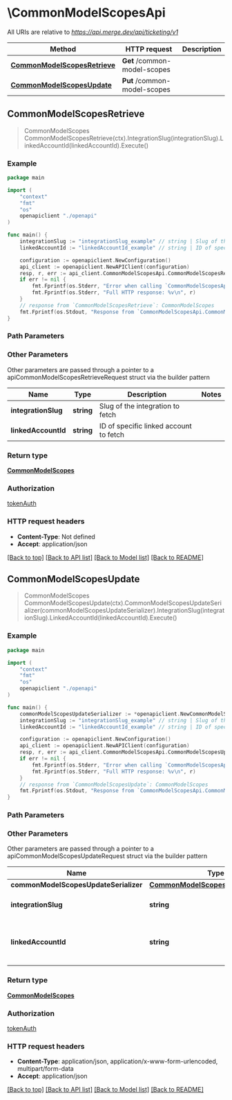 # \CommonModelScopesApi

All URIs are relative to *https://api.merge.dev/api/ticketing/v1*

Method | HTTP request | Description
------------- | ------------- | -------------
[**CommonModelScopesRetrieve**](CommonModelScopesApi.md#CommonModelScopesRetrieve) | **Get** /common-model-scopes | 
[**CommonModelScopesUpdate**](CommonModelScopesApi.md#CommonModelScopesUpdate) | **Put** /common-model-scopes | 



## CommonModelScopesRetrieve

> CommonModelScopes CommonModelScopesRetrieve(ctx).IntegrationSlug(integrationSlug).LinkedAccountId(linkedAccountId).Execute()





### Example

```go
package main

import (
    "context"
    "fmt"
    "os"
    openapiclient "./openapi"
)

func main() {
    integrationSlug := "integrationSlug_example" // string | Slug of the integration to fetch (optional)
    linkedAccountId := "linkedAccountId_example" // string | ID of specific linked account to fetch (optional)

    configuration := openapiclient.NewConfiguration()
    api_client := openapiclient.NewAPIClient(configuration)
    resp, r, err := api_client.CommonModelScopesApi.CommonModelScopesRetrieve(context.Background()).IntegrationSlug(integrationSlug).LinkedAccountId(linkedAccountId).Execute()
    if err != nil {
        fmt.Fprintf(os.Stderr, "Error when calling `CommonModelScopesApi.CommonModelScopesRetrieve``: %v\n", err)
        fmt.Fprintf(os.Stderr, "Full HTTP response: %v\n", r)
    }
    // response from `CommonModelScopesRetrieve`: CommonModelScopes
    fmt.Fprintf(os.Stdout, "Response from `CommonModelScopesApi.CommonModelScopesRetrieve`: %v\n", resp)
}
```

### Path Parameters



### Other Parameters

Other parameters are passed through a pointer to a apiCommonModelScopesRetrieveRequest struct via the builder pattern


Name | Type | Description  | Notes
------------- | ------------- | ------------- | -------------
 **integrationSlug** | **string** | Slug of the integration to fetch | 
 **linkedAccountId** | **string** | ID of specific linked account to fetch | 

### Return type

[**CommonModelScopes**](CommonModelScopes.md)

### Authorization

[tokenAuth](../README.md#tokenAuth)

### HTTP request headers

- **Content-Type**: Not defined
- **Accept**: application/json

[[Back to top]](#) [[Back to API list]](../README.md#documentation-for-api-endpoints)
[[Back to Model list]](../README.md#documentation-for-models)
[[Back to README]](../README.md)


## CommonModelScopesUpdate

> CommonModelScopes CommonModelScopesUpdate(ctx).CommonModelScopesUpdateSerializer(commonModelScopesUpdateSerializer).IntegrationSlug(integrationSlug).LinkedAccountId(linkedAccountId).Execute()





### Example

```go
package main

import (
    "context"
    "fmt"
    "os"
    openapiclient "./openapi"
)

func main() {
    commonModelScopesUpdateSerializer := *openapiclient.NewCommonModelScopesUpdateSerializer([]openapiclient.CommonModelScopesPutInnerDeserializerRequest{*openapiclient.NewCommonModelScopesPutInnerDeserializerRequest("hris.Employee", []openapiclient.CommonModelScopesPutInnerDeserializerEnabledActionsEnum{openapiclient.CommonModelScopesPutInnerDeserializerEnabledActionsEnum("READ")}, []string{"DisabledFields_example"})}) // CommonModelScopesUpdateSerializer | 
    integrationSlug := "integrationSlug_example" // string | Slug of the integration to fetch (optional)
    linkedAccountId := "linkedAccountId_example" // string | ID of specific linked account to fetch (optional)

    configuration := openapiclient.NewConfiguration()
    api_client := openapiclient.NewAPIClient(configuration)
    resp, r, err := api_client.CommonModelScopesApi.CommonModelScopesUpdate(context.Background()).CommonModelScopesUpdateSerializer(commonModelScopesUpdateSerializer).IntegrationSlug(integrationSlug).LinkedAccountId(linkedAccountId).Execute()
    if err != nil {
        fmt.Fprintf(os.Stderr, "Error when calling `CommonModelScopesApi.CommonModelScopesUpdate``: %v\n", err)
        fmt.Fprintf(os.Stderr, "Full HTTP response: %v\n", r)
    }
    // response from `CommonModelScopesUpdate`: CommonModelScopes
    fmt.Fprintf(os.Stdout, "Response from `CommonModelScopesApi.CommonModelScopesUpdate`: %v\n", resp)
}
```

### Path Parameters



### Other Parameters

Other parameters are passed through a pointer to a apiCommonModelScopesUpdateRequest struct via the builder pattern


Name | Type | Description  | Notes
------------- | ------------- | ------------- | -------------
 **commonModelScopesUpdateSerializer** | [**CommonModelScopesUpdateSerializer**](CommonModelScopesUpdateSerializer.md) |  | 
 **integrationSlug** | **string** | Slug of the integration to fetch | 
 **linkedAccountId** | **string** | ID of specific linked account to fetch | 

### Return type

[**CommonModelScopes**](CommonModelScopes.md)

### Authorization

[tokenAuth](../README.md#tokenAuth)

### HTTP request headers

- **Content-Type**: application/json, application/x-www-form-urlencoded, multipart/form-data
- **Accept**: application/json

[[Back to top]](#) [[Back to API list]](../README.md#documentation-for-api-endpoints)
[[Back to Model list]](../README.md#documentation-for-models)
[[Back to README]](../README.md)

